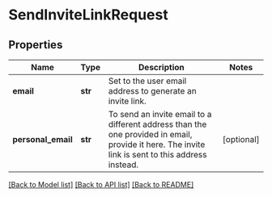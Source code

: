# SendInviteLinkRequest

## Properties
Name | Type | Description | Notes
------------ | ------------- | ------------- | -------------
**email** | **str** | Set to the user email address to generate an invite link. | 
**personal_email** | **str** | To send an invite email to a different address than the one provided in email, provide it here. The invite link is sent to this address instead. | [optional] 

[[Back to Model list]](../README.md#documentation-for-models) [[Back to API list]](../README.md#documentation-for-api-endpoints) [[Back to README]](../README.md)


